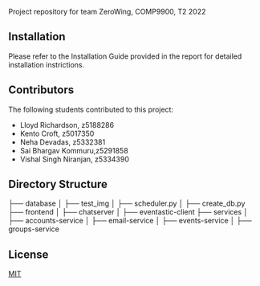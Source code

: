 Project repository for team ZeroWing, COMP9900, T2 2022

## Installation
Please refer to the Installation Guide provided in the report for detailed installation instrictions.

## Contributors
The following students contributed to this project:

* Lloyd Richardson, z5188286 
* Kento Croft, z5017350 
* Neha Devadas, z5332381 
* Sai Bhargav Kommuru,z5291858 
* Vishal Singh Niranjan, z5334390 


## Directory Structure
├── database
│   ├── test_img
│   ├── scheduler.py
│   ├── create_db.py
├── frontend
│   ├── chatserver
│   ├── eventastic-client
├── services
│   ├── accounts-service
│   ├── email-service
│   ├── events-service
│   ├── groups-service

## License
[MIT](https://choosealicense.com/licenses/mit/)